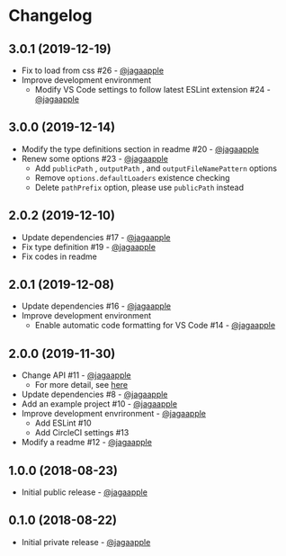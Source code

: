 # Changelog
## 3.0.1 (2019-12-19)
- Fix to load from css #26 - [@jagaapple](https://github.com/jagaapple)
- Improve development environment
  - Modify VS Code settings to follow latest ESLint extension #24 - [@jagaapple](https://github.com/jagaapple)

## 3.0.0 (2019-12-14)
- Modify the type definitions section in readme #20 - [@jagaapple](https://github.com/jagaapple)
- Renew some options #23 - [@jagaapple](https://github.com/jagaapple)
  - Add `publicPath` , `outputPath` , and `outputFileNamePattern` options
  - Remove `options.defaultLoaders` existence checking
  - Delete `pathPrefix` option, please use `publicPath` instead

## 2.0.2 (2019-12-10)
- Update dependencies #17 - [@jagaapple](https://github.com/jagaapple)
- Fix type definition #19 - [@jagaapple](https://github.com/jagaapple)
- Fix codes in readme

## 2.0.1 (2019-12-08)
- Update dependencies #16 - [@jagaapple](https://github.com/jagaapple)
- Improve development environment
  - Enable automatic code formatting for VS Code #14 - [@jagaapple](https://github.com/jagaapple)

## 2.0.0 (2019-11-30)
- Change API #11 - [@jagaapple](https://github.com/jagaapple)
  - For more detail, see [here](https://github.com/jagaapple/react-image-element-loader/releases/tag/v2.0.0)
- Update dependencies #8 - [@jagaapple](https://github.com/jagaapple)
- Add an example project #10 - [@jagaapple](https://github.com/jagaapple)
- Improve development envrironment - [@jagaapple](https://github.com/jagaapple)
  - Add ESLint #10
  - Add CircleCI settings #13
- Modify a readme #12 - [@jagaapple](https://github.com/jagaapple)

## 1.0.0 (2018-08-23)
- Initial public release - [@jagaapple](https://github.com/jagaapple)

## 0.1.0 (2018-08-22)
- Initial private release - [@jagaapple](https://github.com/jagaapple)
